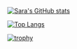 [![Sara's GitHub stats](https://github-readme-stats-git-master-sara-o-mt2.vercel.app/api?username=sara-o-mt2&theme=github_dark&show_icons=true)](https://github.com/anuraghazra/github-readme-stats)

[![Top Langs](https://github-readme-stats-git-master-sara-o-mt2.vercel.app/api/top-langs/?username=sara-o-mt2&layout=compact&theme=github_dark)](https://github.com/anuraghazra/github-readme-stats)

[![trophy](https://github-profile-trophy.vercel.app/?username=sara-o-mt2&theme=nord)](https://github.com/ryo-ma/github-profile-trophy)
